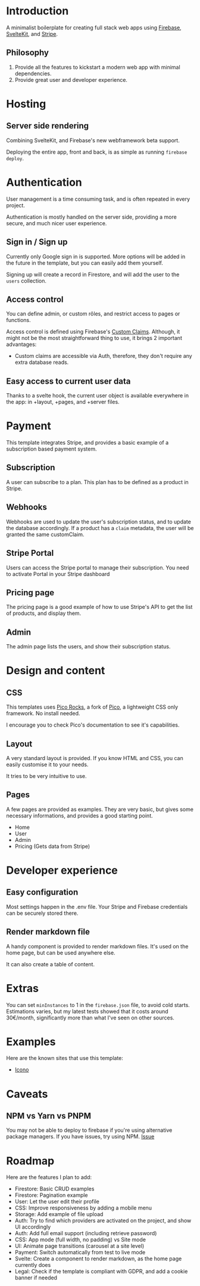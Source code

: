 # Introduction

A minimalist boilerplate for creating full stack web apps using [Firebase](https://firebase.google.com/), [SvelteKit](https://kit.svelte.dev/), and [Stripe](https://stripe.com/).

## Philosophy

1. Provide all the features to kickstart a modern web app with minimal dependencies.
2. Provide great user and developer experience.

# Hosting

## Server side rendering

Combining SvelteKit, and Firebase's new webframework beta support.

Deploying the entire app, front and back, is as simple as running `firebase deploy`.

# Authentication

User management is a time consuming task, and is often repeated in every project.

Authentication is mostly handled on the server side, providing a more secure, and much nicer user experience.

## Sign in / Sign up

Currently only Google sign in is supported. More options will be added in the future in the template, but you can easily add them yourself.

Signing up will create a record in Firestore, and will add the user to the `users` collection.

## Access control

You can define admin, or custom rôles, and restrict access to pages or functions.

Access control is defined using Firebase's [Custom Claims](https://firebase.google.com/docs/auth/admin/custom-claims). Although, it might not be the most straightforward thing to use, it brings 2 important advantages:

- Custom claims are accessible via Auth, therefore, they don't require any extra database reads.

## Easy access to current user data

Thanks to a svelte hook, the current user object is available everywhere in the app: in +layout, +pages, and +server files.

# Payment

This template integrates Stripe, and provides a basic example of a subscription based payment system.

## Subscription

A user can subscribe to a plan. This plan has to be defined as a product in Stripe.

## Webhooks

Webhooks are used to update the user's subscription status, and to update the database accordingly. If a product has a `claim` metadata, the user will be granted the same customClaim.

## Stripe Portal

Users can access the Stripe portal to manage their subscription. You need to activate Portal in your Stripe dashboard

## Pricing page

The pricing page is a good example of how to use Stripe's API to get the list of products, and display them.

## Admin

The admin page lists the users, and show their subscription status.

# Design and content

## CSS

This templates uses [Pico Rocks](https://github.com/axel-rock/pico-rocks), a fork of [Pico](https://picocss.com), a lightweight CSS only framework. No install needed.

I encourage you to check Pico's documentation to see it's capabilities.

## Layout

A very standard layout is provided. If you know HTML and CSS, you can easily customise it to your needs.

It tries to be very intuitive to use.

## Pages

A few pages are provided as examples. They are very basic, but gives some necessary informations, and provides a good starting point.

- Home
- User
- Admin
- Pricing (Gets data from Stripe)

# Developer experience

## Easy configuration

Most settings happen in the .env file. Your Stripe and Firebase credentials can be securely stored there.

## Render markdown file

A handy component is provided to render markdown files. It's used on the home page, but can be used anywhere else.

It can also create a table of content.

# Extras

You can set `minInstances` to 1 in the `firebase.json` file, to avoid cold starts. Estimations varies, but my latest tests showed that it costs around 30€/month, significantly more than what I've seen on other sources.

# Examples

Here are the known sites that use this template:

- [Icono](https://icono-search.firebaseapp.com/)

# Caveats

## NPM vs Yarn vs PNPM

You may not be able to deploy to firebase if you're using alternative package managers. If you have issues, try using NPM. [Issue](https://github.com/firebase/firebase-tools/issues/5145)

# Roadmap

Here are the features I plan to add:

- Firestore: Basic CRUD examples
- Firestore: Pagination example
- User: Let the user edit their profile
- CSS: Improve responsiveness by adding a mobile menu
- Storage: Add example of file upload
- Auth: Try to find which providers are activated on the project, and show UI accordingly
- Auth: Add full email support (including retrieve password)
- CSS: App mode (full width, no padding) vs Site mode
- UI: Animate page transitions (carousel at a site level)
- Payment: Switch automatically from test to live mode
- Svelte: Create a component to render markdown, as the home page currently does
- Legal: Check if the template is compliant with GDPR, and add a cookie banner if needed
